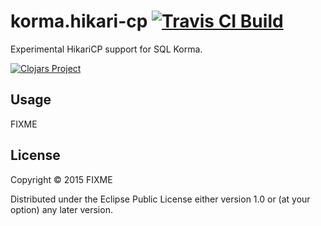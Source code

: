# korma.hikari-cp [![Travis CI Build](https://travis-ci.org/k13labs/korma.hikari-cp.svg?branch=master)](https://travis-ci.org/k13labs/korma.hikari-cp)

Experimental HikariCP support for SQL Korma.

[![Clojars Project](http://clojars.org/korma.hikari-cp/latest-version.svg)](http://clojars.org/korma.hikari-cp)

## Usage

FIXME

## License

Copyright © 2015 FIXME

Distributed under the Eclipse Public License either version 1.0 or (at
your option) any later version.
